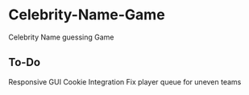 # Celebrity-Name-Game
 Celebrity Name guessing Game

## To-Do
 Responsive GUI
 Cookie Integration
 Fix player queue for uneven teams
